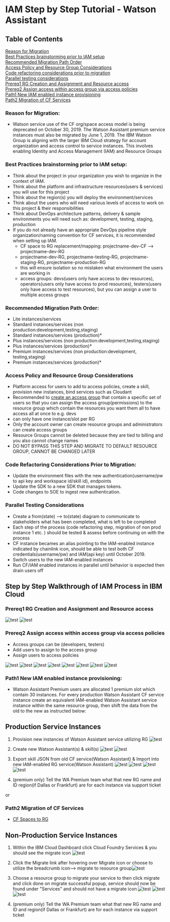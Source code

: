 # IAM Step by Step Tutorial - Watson Assistant

## Table of Contents
[Reason for Migration](#reason-for-migration)<br>
[Best Practices brainstorming prior to IAM setup](#best-practices-brainstorming-prior-to-iam-setup)<br>
[Recommended Migration Path Order](#recommended-migration-path-order)<br>
[Access Policy and  Resource Group Considerations](#access-policy-and-resource-group-considerations)<br>
[Code refactoring considerations prior to migration](#code-refactoring-considerations-prior-to-migration)<br>
[Parallel testing considerations](#parallel-testing-considerations)<br>
[Prereq1 RG Creation and Assignment and Resource access](#prereq1-RG-creation-and-assignment-and-resource-access)<br>
[Prereq2 Assign access within access group via access policies](#prereq2-assign-access-within-access-group-via-access-policies)<br>
[Path1 New IAM enabled instance provisioning](#path1-new-iam-enabled-instance-provisioning)<br>
[Path2 Migration of CF Services](#path2-migration-of-cf-services)<br>
                     

### Reason for Migration:
- Watson service use of the CF org/space access model is being deprecated on October 30, 2019. The Watson Assistant premium service instances must also be migrated by June 1, 2019. The IBM Watson Group is aligning with the larger IBM Cloud strategy for account organization and access control to service instances. This involves enabling Identity and Access Management (IAM) and Resource Groups

### Best Practices brainstorming prior to IAM setup:<br>
- Think about the project in your organization you wish to organize in the context of IAM.<br>
- Think about the platform and infrastructure resources(users & services) you will use for this project<br>
- Think about the region(s) you will deploy the environment/services<br>
- Think about the users who will need various levels of access to work on this project & their responsibilities<br>
- Think about DevOps architecture patterns, delivery & sample environments you will need such as: development, testing,                                                                             staging, production<br>
- If you do not already have an appropriate DevOps pipeline style organization/naming convention for CF services, it is                             recommended when setting up IAM.
   * CF space to RG replacement/mapping: projectname-dev-CF --> projectname-dev-RG
   * projectname-dev-RG, projectname-testing-RG, projectname-staging-RG, projectname-production-RG
   * this will ensure isolation so no mistaken what environment the users are working in
   * access groups: devs(users only have access to dev resources), operators(users only have access to prod resources),                                           testers(users only have access to test resources), but you can assign a user to multiple access groups
 

### Recommended Migration Path Order:<br>
- Lite instances/services
- Standard instances/services (non production:development,testing,staging)
- Standard instances/services (production)*
- Plus instances/services (non production:development,testing,staging)
- Plus instances/services (production)*
- Premium instances/services (non production:development, testing,staging)
- Premium instances/services (production)*

### Access Policy and Resource Group Considerations
- Platform access for users to add to access policies, create a skill, provision new instances, bind services such as         Cloudant
- Recommended to [create an access group](https://cloud.ibm.com/docs/iam?topic=iam-userroles) that contain a specific set of users so that you can assign the access group(permissions) to the resource group which contain the resources you want them all to have access all at once to e.g. devs 
- can only have one instance/slot per RG
- Only the account owner can create resource groups and administrators can create access groups
- Resource Groups cannot be deleted because they are tied to billing and you also cannot change names
- DO NOT BYPASS THIS STEP AND MIGRATE TO DEFAULT RESOURCE GROUP, CANNOT BE CHANGED LATER

### Code Refactoring Considerations Prior to Migration:
- Update the environment files with the new authentication(username/pw to api key and workspace id/skill id), endpoints
- Update the SDK to a new SDK that manages tokens.
- Code changes to SOE to ingest new authentication.

### Parallel Testing Considerations
- Create a from(state) --> to(state) diagram to communicate to stakeholders what has been completed, what is left to be                                                                         completed
- Each step of the process (code refactoring step, migration of non prod instance 1 etc. ) should be tested & assess before continuing on with the process
- CF instance becames an alias pointing to the IAM-enabled instance indicated by chainlink icon, should be able to test both CF credentials(username/pw) and IAM(api key) until October 2019.
- Switch users to the new IAM-enabled instances
- Run CF/IAM enabled instances in parallel until behavior is expected then drain users off

## Step by Step Walkthrough of IAM Process in IBM Cloud

### Prereq1 RG Creation and Assignment and Resource access
![test](https://github.com/bmguillo/IAM_Tutorial/blob/master/img/resourcegroupchg.png)
![test](https://github.com/bmguillo/IAM_Tutorial/blob/master/img/resourcegroupcreationchg.png)

   
### Prereq2 Assign access within access group via access policies
-	Access groups can be (developers, testers) 
- Add users to assign to the access group
-	Assign users to access policies

![test](https://github.com/bmguillo/IAM_Tutorial/blob/master/img/IAMchg.png)
![test](https://github.com/bmguillo/IAM_Tutorial/blob/master/img/accessgroupchg.png)
![test](https://github.com/bmguillo/IAM_Tutorial/blob/master/img/accessgroupcreationchg.png)
![test](https://github.com/bmguillo/IAM_Tutorial/blob/master/img/addusers.png)
![test](https://github.com/bmguillo/IAM_Tutorial/blob/master/img/accesspolicies.png)
![test](https://github.com/bmguillo/IAM_Tutorial/blob/master/img/11chg.png)
![test](https://github.com/bmguillo/IAM_Tutorial/blob/master/img/14.png)
![test](https://github.com/bmguillo/IAM_Tutorial/blob/master/img/assignrg&ratodev.png)

### Path1 New IAM enabled instance provisioning:

- Watson Assistant Premium users are allocated 1 premium slot which contain 30 instances. For every production Watson Assistant CF service instance create an equivalent IAM-enabled Watson Assistant service instance within the same resource group, then shift the data from the old to the new as instructed below:

## Production Service Instances
1.	Provision new instances of Watson Assistant service utilizing RG
![test](https://github.com/bmguillo/IAM_Tutorial/blob/master/img/provnewserv1.png)

2.	Create new Watson Assistant(s) & skill(s)
![test](https://github.com/bmguillo/IAM_Tutorial/blob/master/img/provnewserv2.png)
![test](https://github.com/bmguillo/IAM_Tutorial/blob/master/img/provnewserv3.png)

3. Export skill JSON from old CF service(Watson Assistant) & Import into new IAM-enabled RG service(Watson Assistant)
![test](https://github.com/bmguillo/IAM_Tutorial/blob/master/img/provnewserv4.png)
![test](https://github.com/bmguillo/IAM_Tutorial/blob/master/img/provnewserv5.png)
![test](https://github.com/bmguillo/IAM_Tutorial/blob/master/img/provnewserv6.png)
![test](https://github.com/bmguillo/IAM_Tutorial/blob/master/img/provnewserv7.png)

4. (premium only) Tell the WA Premium team what that new RG name and ID region(if Dallas or Frankfurt) are for each instance via support ticket

or 

### Path2 Migration of CF Services    

- [CF Spaces to RG](https://cloud.ibm.com/docs/services/assistant?topic=watson-migrate)

## Non-Production Service Instances
1.	Within the IBM Cloud Dashboard click Cloud Foundry Services & you should see the migrate icon
![test](https://github.com/bmguillo/IAM_Tutorial/blob/master/img/watsonassistantmigrate.png)

2.	Click the Migrate link after hovering over Migrate icon or choose to utilize the breadcrumb icon--> migrate to resource group![test](https://github.com/bmguillo/IAM_Tutorial/blob/master/img/20.png)   

3.	Choose a resource group to migrate your service to then click migrate and click done on migrate successful popup, service should now be found under "Services" and should not have a migrate icon
![test](https://github.com/bmguillo/IAM_Tutorial/blob/master/img/migrate1a.png)
![test](https://github.com/bmguillo/IAM_Tutorial/blob/master/img/migrate2.png)
![test](https://github.com/bmguillo/IAM_Tutorial/blob/master/img/migrate3.png)

4. (premium only) Tell the WA Premium team what that new RG name and ID and region(if Dallas or Frankfurt) are for each instance via support ticket






